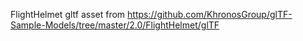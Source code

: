 FlightHelmet gltf asset from https://github.com/KhronosGroup/glTF-Sample-Models/tree/master/2.0/FlightHelmet/glTF
